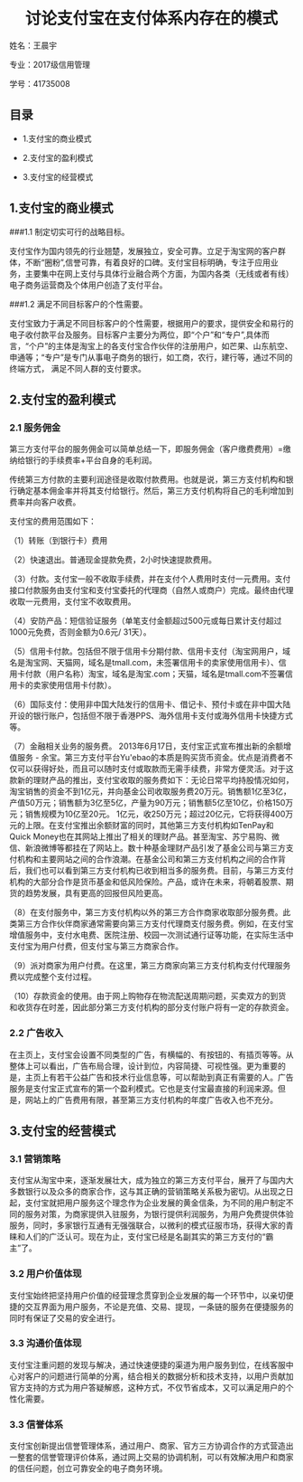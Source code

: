 # <center> 讨论支付宝在支付体系内存在的模式
姓名：王晨宇
               
专业：2017级信用管理
               
学号：41735008

## 目录
* 1.支付宝的商业模式

* 2.支付宝的盈利模式

* 3.支付宝的经营模式

## 1.支付宝的商业模式

###1.1 制定切实可行的战略目标。

支付宝作为国内领先的行业翘楚，发展独立，安全可靠。立足于淘宝网的客户群体，不断“圈粉”,信誉可靠，有着良好的口碑。支付宝目标明确，专注于应用业务，主要集中在网上支付与具体行业融合两个方面，为国内各类（无线或者有线）电子商务运营商及个体用户创造了支付平台。

###1.2 满足不同目标客户的个性需要。

支付宝致力于满足不同目标客户的个性需要，根据用户的要求，提供安全和易行的电子收付款平台及服务。目标客户主要分为两位，即“个户”和“专户”,具体而言，“个户”的主体是淘宝上的各支付宝合作伙伴的注册用户，如芒果、山东航空、申通等；“专户”是专门从事电子商务的银行，如工商，农行，建行等，通过不同的终端方式， 满足不同人群的支付要求。

## 2.支付宝的盈利模式


### 2.1 服务佣金
第三方支付平台的服务佣金可以简单总结一下，即服务佣金（客户缴费费用）=缴纳给银行的手续费率+平台自身的毛利润。

传统第三方付款的主要利润途径是收取付款费用。也就是说，第三方支付机构和银行确定基本佣金率并将其支付给银行。然后，第三方支付机构将自己的毛利增加到费率并向客户收费。

支付宝的费用范围如下：

（1）转账（到银行卡）费用

（2）快速退出。普通现金提款免费，2小时快速提款费用。

（3）付款。支付宝一般不收取手续费，并在支付个人费用时支付一元费用。支付接口付款服务由支付宝和支付宝委托的代理商（自然人或商户）完成。最终由代理收取一元费用，支付宝不收取费用。

（4）安防产品：短信验证服务（单笔支付金额超过500元或每日累计支付超过1000元免费，否则金额为0.6元/ 31天）。

（5）信用卡付款。包括但不限于信用卡分期付款、信用卡支付（淘宝网用户，域名是淘宝网、天猫网，域名是tmall.com，未签署信用卡的卖家使用信用卡）、信用卡付款（用户名称）淘宝，域名是淘宝.com；天猫，域名是tmall.com不签署信用卡的卖家使用信用卡付款）。

（6）国际支付：使用非中国大陆发行的信用卡、借记卡、预付卡或在非中国大陆开设的银行账户，包括但不限于香港PPS、海外信用卡支付或海外信用卡快捷方式等。

（7）金融相关业务的服务费。 2013年6月17日，支付宝正式宣布推出新的余额增值服务 - 余宝。第三方支付平台Yu'ebao的本质是购买货币资金。优点是消费者不仅可以获得好处，而且可以随时支付或取款而无需手续费，非常方便灵活。对于这款新的理财产品的推出，支付宝收取的服务费如下：无论日常平均持股情况如何，淘宝销售的资金不到1亿元，并向基金公司收取服务费20万元。销售额1亿至3亿，产值50万元；销售额为3亿至5亿，产量为90万元；销售额5亿至10亿，价格150万元；销售规模为10亿至20元。 1亿元，收250万元；超过20亿元，它将获得400万元的上限。在支付宝推出余额财富的同时，其他第三方支付机构如TenPay和Quick Money也在其网站上推出了相关的理财产品。甚至淘宝、苏宁易购、微信、新浪微博等都挂在了网站上。数十种基金理财产品引发了基金公司与第三方支付机构和主要网站之间的合作浪潮。在基金公司和第三方支付机构之间的合作背后，我们也可以看到第三方支付机构已收到相当多的服务费。目前，与第三方支付机构的大部分合作是货币基金和低风险保险。产品，或许在未来，将朝着股票、期货的趋势发展，具有更高的回报但风险更高。 

（8）在支付服务中，第三方支付机构以外的第三方合作商家收取部分服务费。此类第三方合作伙伴商家通常需要向第三方支付代理商支付服务费。例如，在支付宝增值服务中，支付水电费、医院注册、校园一次测试通行证等功能，在实际生活中支付宝为用户付费，但支付宝与第三方商家合作。

（9）派对商家为用户付费。在这里，第三方商家向第三方支付机构支付代理服务费以完成整个支付过程。

（10）存款资金的使用。由于网上购物存在物流配送周期问题，买卖双方的到货和收货存在时差，因此部分第三方支付机构的部分支付账户将有一定的存款资金。 

### 2.2 广告收入
在主页上，支付宝会设置不同类型的广告，有横幅的、有按钮的、有插页等等。从整体上可以看出，广告布局合理，设计到位，内容简捷、可视性强。更为重要的是，主页上有若干公益广告和技术行业信息等，可以帮助到真正有需要的人。广告服务是支付宝正式宣布的第一个盈利模式。它也是支付宝最直接的利润来源。但是，网站上的广告费用有限，甚至第三方支付机构的年度广告收入也不充分。

## 3.支付宝的经营模式

### 3.1 营销策略
支付宝从淘宝中来，逐渐发展壮大，成为独立的第三方支付平台，展开了与国内大多数银行以及众多的商家合作，这与其正确的营销策略关系极为密切。从出现之日起，支付宝就把用户服务这个理念作为企业发展的黄金信条，为不同的用户制定不同的服务对策，为商家提供入驻服务，为银行提供利润服务，为用户免费提供体验服务，同时，多家银行互通有无强强联合，以微利的模式征服市场，获得大家的青睐和人们的广泛认可。现在为止，支付宝已经是名副其实的第三方支付的“霸主”了。


### 3.2 用户价值体现
支付宝始终把坚持用户价值的经营理念贯穿到企业发展的每一个环节中，以亲切便捷的交互界面为用户服务，不论是充值、交易、提现，一条链的服务在便捷服务的同时有保证了交易的安全进行。

### 3.3 沟通价值体现
支付宝注重问题的发现与解决，通过快速便捷的渠道为用户服务到位，在线客服中心对客户的问题进行简单的分离，结合相关的数据分析和技术支持，以用户贡献加官方支持的方式为用户答疑解惑，这种方式，不仅节省成本，又可以满足用户的个性化需要。

### 3.3 信誉体系
支付宝创新提出信誉管理体系，通过用户、商家、官方三方协调合作的方式营造出一整套的信誉管理评价体系，通过网上交易的协调机制，可以有效解决用户和商家的信任问题，创立可靠安全的电子商务环境。